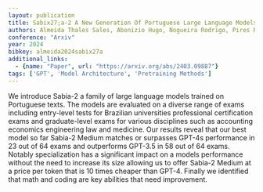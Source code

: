 ```yaml
---
layout: publication
title: Sabix27;a-2 A New Generation Of Portuguese Large Language Models
authors: Almeida Thales Sales, Abonizio Hugo, Nogueira Rodrigo, Pires Ramon
conference: "Arxiv"
year: 2024
bibkey: almeida2024sabix27a
additional_links:
  - {name: "Paper", url: "https://arxiv.org/abs/2403.09887"}
tags: ['GPT', 'Model Architecture', 'Pretraining Methods']
---
```

We introduce Sabia-2 a family of large language models trained on Portuguese texts. The models are evaluated on a diverse range of exams including entry-level tests for Brazilian universities professional certification exams and graduate-level exams for various disciplines such as accounting economics engineering law and medicine. Our results reveal that our best model so far Sabia-2 Medium matches or surpasses GPT-4s performance in 23 out of 64 exams and outperforms GPT-3.5 in 58 out of 64 exams. Notably specialization has a significant impact on a models performance without the need to increase its size allowing us to offer Sabia-2 Medium at a price per token that is 10 times cheaper than GPT-4. Finally we identified that math and coding are key abilities that need improvement.
